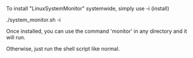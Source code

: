 To install "LinuxSystemMonitor" systemwide, simply use -i (install)

./system_monitor.sh -i 

Once installed, you can use the command 'monitor' in any directory and it will run.

Otherwise, just run the shell script like normal.
